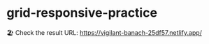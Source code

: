 # grid-responsive-practice

&#127958; Check the result URL: https://vigilant-banach-25df57.netlify.app/
